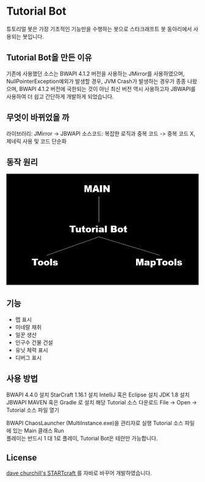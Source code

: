 # Tutorial Bot
튜토리얼 봇은 가장 기초적인 기능만을 수행하는 봇으로 스타크래프트 봇 동아리에서 
사용되는 봇입니다.

<h2>Tutorial Bot을 만든 이유</h2>
기존에 사용했던 소스는 BWAPI 4.1.2 버전을 사용하는 JMirror를 사용하였으며,
NullPointerException예외가 발생할 경우, JVM Crash가 발생하는 경우가 종종 나왔으며,
BWAPI 4.1.2 버전에 국한되는 것이 아닌 최신 버전 역시 사용하고자 JBWAPI를 사용하여 
더 쉽고 간단하게 개발하게 되었습니다.

<h2>무엇이 바뀌었을 까</h2>
라이브러리: JMirror -> JBWAPI  
소스코드: 복잡한 로직과 중복 코드 -> 중복 코드 X, 제네릭 사용 및 코드 단순화

<h2>동작 원리</h2>

![](img/Logic.png)

<h2>기능</h2>

* 맵 표시
* 미네랄 채취
* 일꾼 생산  
* 인구수 건물 건설  
* 유닛 체력 표시  
* 디버그 표시

<h2>사용 방법</h2>
BWAPI 4.4.0 설치
StarCraft 1.16.1 설치
IntelliJ 혹은 Eclipse 설치
JDK 1.8 설치
JBWAPI MAVEN 혹은 Gradle 로 설치
해당 Tutorial 소스 다운로드
File -> Open -> Tutorial 소스 파일 열기

BWAPI ChaosLauncher (MultiInstance.exe)을 관리자로 실행
Tutorial 소스 파일에 있는 Main 클래스 Run  
플레이는 반드시 1 대 1로 플레이, Tutorial Bot은 테란만 가능합니다.

<h2>License</h2>
<a href=https://github.com/davechurchill/STARTcraft>
    dave churchill's STARTcraft
</a>
를 자바로 바꾸어 개발하였습니다. 

